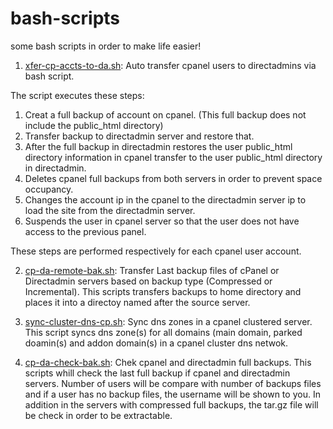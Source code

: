 # bash-scripts
some bash scripts in order to make life easier!

1. <a href="https://github.com/Farshid928/bash-scripts/blob/master/xfer-cp-accts-to-da.sh">xfer-cp-accts-to-da.sh</a>:
Auto transfer cpanel users to directadmins via bash script.

The script executes these steps:
1. Creat a full backup of account on cpanel. (This full backup does not include the public_html directory)
2. Transfer backup to directadmin server and restore that.
3. After the full backup in directadmin restores the user public_html directory information in cpanel transfer to the user public_html directory in directadmin.
4. Deletes cpanel full backups from both servers in order to prevent space occupancy.
5. Changes the account ip in the cpanel to the directadmin server ip to load the site from the directadmin server.
6. Suspends the user in cpanel server so that the user does not have access to the previous panel.

These steps are performed respectively for each cpanel user account.

2. <a href="https://github.com/Farshid928/bash-scripts/blob/master/cp-da-remote-bak.sh">cp-da-remote-bak.sh</a>:
Transfer Last backup files of cPanel or Directadmin servers based on backup type (Compressed or Incremental).
This scripts transfers backups to home directory and places it into a directoy named after the source server.

3. <a href="https://github.com/Farshid928/bash-scripts/blob/master/sync-cluster-dns-cp.sh">sync-cluster-dns-cp.sh</a>: Sync dns zones in a cpanel clustered server.
This script syncs dns zone(s) for all domains (main domain, parked doamin(s) and addon domain(s) in a cpanel cluster dns netwok.

4. <a href="https://github.com/Farshid928/bash-scripts/blob/master/cp-da-check-bak.sh">cp-da-check-bak.sh</a>: Chek cpanel and directadmin full backups.
This scripts whill check the last full backup if cpanel and directadmin servers. Number of users will be compare with number of backups files and if a user has no backup files, the username will be shown to you. In addition in the servers with compressed full backups, the tar.gz file will be check in order to be extractable.
